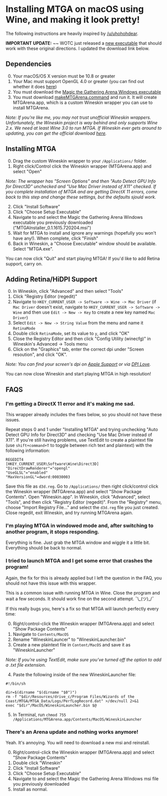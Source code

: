 # Installing MTGA on macOS using Wine, and making it look pretty!

The following instructions are heavily inspired by [/u/uhohohdear](https://www.reddit.com/user/uhohohdear).

**IMPORTANT UPDATE:** ~~ WOTC just released a [new executable](https://forums.mtgarena.com/forums/threads/58489) that should work with these original directions. I updated the download link below.

## Dependencies

0. Your macOS/OS X version must be 10.8 or greater
1. Your Mac must support OpenGL 4.0 or greater (you can find out whether it does [here](https://support.apple.com/HT202823))
2. You must download the [Magic the Gathering Arena Windows executable](https://forums.mtgarena.com/forums/threads/58489)
3. You must download [makeMTGArena.command](https://raw.githubusercontent.com/abcbarryn/MTGArena-for-mac/master/makeMTGArena.command) and run it. It will create MTGArena.app, which is a custom Wineskin wrapper you can use to install MTGArena.

*Note: If you're like me, you may not trust unofficial Wineskin wrappers. Unfortunately, the Wineskin project is way behind and only supports Wine 2.x. We need at least Wine 3.0 to run MTGA. If Wineskin ever gets around to updating, you can get the official download [here](http://wineskin.urgesoftware.com/tiki-index.php?page=Downloads).*

## Installing MTGA

0. Drag the custom Wineskin wrapper to your `/Applications/` folder.
1. Right click/Control click the Wineskin wrapper (MTGArena.app) and select "Open"

*Note: The wrapper has "Screen Options" and then "Auto Detect GPU Info for Direct3D" unchecked and "Use Mac Driver instead of X11" checked. If you complete installation of MTGA and are getting DirectX 11 errors, come back to this step and change these settings, but the defaults sjould work.*

2. Click "Install Software"
3. Click "Choose Setup Executable"
4. Navigate to and select the Magic the Gathering Arena Windows executable you previously downloaded ("MTGAInstaller_0.1.1615.720204.msi")
5. Wait for MTGA to install and ignore any warnings (hopefully you won't have any!). When complete, click "Finish"
6. Back in Wineskin, a "Choose Executable" window should be available. Select "MTGA.exe".

You can now click "Quit" and start playing MTGA! If you'd like to add Retina support, carry on.

## Adding Retina/HiDPI Support

0. In Wineskin, click "Advanced" and then select "Tools"
1. Click "Registry Editor (regedit)"
2. Navigate to `HKEY_CURRENT_USER -> Software -> Wine -> Mac Driver` (if `Mac Driver` doesn't exist, navigate to `HKEY_CURRENT_USER -> Software -> Wine` and then use `Edit -> New -> Key` to create a new key named `Mac Driver`)
3. Select `Edit -> New -> String Value` from the menu and name it `RetinaMode`
4. Double click `RetinaMode`, set its value to `y`, and click "OK"
5. Close the Registry Editor and then click "Config Utility (winecfg)" in Wineskin's Advanced -> Tools menu
6. Click on the "Graphics" tab, enter the correct dpi under "Screen resoution", and click "OK".

  *Note: You can find your screen's dpi on [Apple Support](https://support.apple.com/en-us/HT202471) or via [DPI Love](http://dpi.lv/).*
  
You can now close Wineskin and start playing MTGA in high resolution!

## FAQS

### I'm getting a DirectX 11 error and it's making me sad.
This wrapper already includes the fixes below, so you should not have these issues.

Repeat steps 0 and 1 under "Installing MTGA" and trying unchecking "Auto Detect GPU Info for Direct3D" and checking "Use Mac Driver instead of X11". If you're still having problems, use TextEdit to create a plaintext file (use `shift+command+T` to toggle between rich text and plaintext) with the following information:

```
REGEDIT4
[HKEY_CURRENT_USER\Software\Wine\Direct3D]
"DirectDrawRenderer"="opengl"
"UseGLSL"="enabled"
"MaxVersionGL"=dword:00030003
```

Save this file as `d3d.reg`. Go to `/Applications/` then right click/control click the Wineskin wrapper (MTGArena.app) and select "Show Package Contents". Open "Wineskin.app". In Wineskin, click "Advanced", select "Tools", and then click "Registry Editor (regedit)". From the "Registry" menu, choose "Import Registry File..." and select the `d3d.reg` file you just created. Close regedit, exit Wineskin, and try running MTGArena again.

### I'm playing MTGA in windowed mode and, after switching to another program, it stops responding.
Everything is fine. Just grab the MTGA window and wiggle it a little bit. Everything should be back to normal.

### I tried to launch MTGA and I get some error that crashes the program!
Again, the fix for this is already applied but I left the question in the FAQ, you should not have this issue with this wrapper.

This is a common issue with running MTGA in Wine. Close the program and wait a few seconds. It should work fine on the second attempt. ¯\\\_(ツ)\_/¯

If this really bugs you, here's a fix so that MTGA will launch perfectly every time:

0. Right/control-click the Wineskin wrapper (MTGArena.app) and select "Show Package Contents"
1. Navigate to `Contents/MacOS`
2. Rename "WineskinLauncer" to "WineskinLauncher.bin"
3. Create a new plaintext file in `Content/MacOS` and save it as "WineskinLauncher"

  *Note: If you're using TextEdit, make sure you've turned off the option to add a .txt file extension.*

4. Paste the following inside of the new WineskinLauncher file:

```
#!/bin/sh

dir=$(dirname "$(dirname "$0")")
rm -f "$dir/Resources/drive_c/Program Files/Wizards of the Coast/MTGA/MTGA_Data/Logs/PerfLogRecord.dat" >/dev/null 2>&1
exec "$dir"/MacOS/WineskinLauncher.bin $@
```

5. In Terminal, run `chmod 755 /Applications/MTGArena.app/Contents/MacOS/WineskinLauncher`

### There's an Arena update and nothing works anymore!
Yeah. It's annoying. You will need to download a new msi and reinstall.

0. Right/control-click the Wineskin wrapper (MTGArena.app) and select "Show Package Contents"
1. Double click "Wineskin"
2. Click "Install Software"
3. Click "Choose Setup Executable"
4. Navigate to and select the Magic the Gathering Arena Windows msi file you previously downloaded
5. Install as normal.
